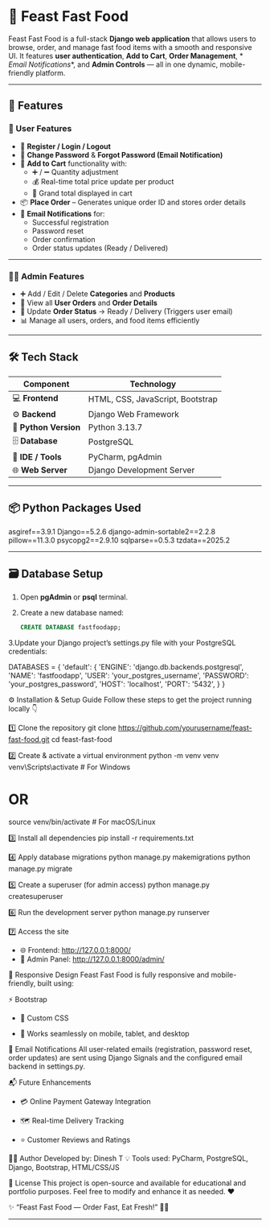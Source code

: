 # 🍔 Feast Fast Food

Feast Fast Food is a full-stack **Django web application** that allows users to browse, order, and manage fast food
items with a smooth and responsive UI. It features **user authentication**, **Add to Cart**, **Order Management**, *
*Email Notifications**, and **Admin Controls** — all in one dynamic, mobile-friendly platform.

---

## 🚀 Features

### 👤 User Features

- 📝 **Register / Login / Logout**
- 🔐 **Change Password** & **Forgot Password (Email Notification)**
- 🛒 **Add to Cart** functionality with:
    - ➕ / ➖ Quantity adjustment
    - 💰 Real-time total price update per product
    - 🧾 Grand total displayed in cart
- 📦 **Place Order** – Generates unique order ID and stores order details
- 📧 **Email Notifications** for:
    - Successful registration
    - Password reset
    - Order confirmation
    - Order status updates (Ready / Delivered)

---

### 🧑‍💼 Admin Features

- ➕ Add / Edit / Delete **Categories** and **Products**
- 🧾 View all **User Orders** and **Order Details**
- 🔄 Update **Order Status** → Ready / Delivery (Triggers user email)
- 📊 Manage all users, orders, and food items efficiently

---

## 🛠️ Tech Stack

| Component             | Technology                       |
|-----------------------|----------------------------------|
| 💻 **Frontend**       | HTML, CSS, JavaScript, Bootstrap |
| ⚙️ **Backend**        | Django Web Framework             |
| 🐍 **Python Version** | Python 3.13.7                    |
| 🗄️ **Database**      | PostgreSQL                       |
| 🧰 **IDE / Tools**    | PyCharm, pgAdmin                 |
| 🌐 **Web Server**     | Django Development Server        |

---

## 📦 Python Packages Used

asgiref==3.9.1
Django==5.2.6
django-admin-sortable2==2.2.8
pillow==11.3.0
psycopg2==2.9.10
sqlparse==0.5.3
tzdata==2025.2


---

## 🗃️ Database Setup

1. Open **pgAdmin** or **psql** terminal.

2. Create a new database named:

   ```sql
   CREATE DATABASE fastfoodapp;

3.Update your Django project’s settings.py file with your PostgreSQL credentials:

DATABASES = {
'default': {
'ENGINE': 'django.db.backends.postgresql',
'NAME': 'fastfoodapp',
'USER': 'your_postgres_username',
'PASSWORD': 'your_postgres_password',
'HOST': 'localhost',
'PORT': '5432',
}
}

⚙️ Installation & Setup Guide
Follow these steps to get the project running locally 👇

1️⃣ Clone the repository
git clone https://github.com/yourusername/feast-fast-food.git
cd feast-fast-food

2️⃣ Create & activate a virtual environment
python -m venv venv
venv\Scripts\activate # For Windows

# OR

source venv/bin/activate # For macOS/Linux

3️⃣ Install all dependencies
pip install -r requirements.txt

4️⃣ Apply database migrations
python manage.py makemigrations
python manage.py migrate

5️⃣ Create a superuser (for admin access)
python manage.py createsuperuser

6️⃣ Run the development server
python manage.py runserver

7️⃣ Access the site

* 🌐 Frontend: http://127.0.0.1:8000/
* 🔑 Admin Panel: http://127.0.0.1:8000/admin/

📱 Responsive Design
Feast Fast Food is fully responsive and mobile-friendly, built using:

⚡ Bootstrap

* 🎨 Custom CSS

* 📲 Works seamlessly on mobile, tablet, and desktop

💌 Email Notifications
All user-related emails (registration, password reset, order updates) are sent using Django Signals and the configured
email backend in settings.py.

📬 Future Enhancements

* 💳 Online Payment Gateway Integration

* 🗺️ Real-time Delivery Tracking

* ⭐ Customer Reviews and Ratings

👨‍💻 Author
Developed by: Dinesh T
💡 Tools used: PyCharm, PostgreSQL, Django, Bootstrap, HTML/CSS/JS

🏁 License
This project is open-source and available for educational and portfolio purposes.
Feel free to modify and enhance it as needed. ❤️

✨ “Feast Fast Food — Order Fast, Eat Fresh!” 🍕🍟


---



